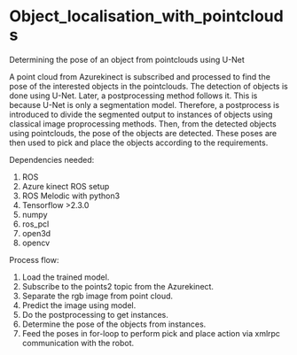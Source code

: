 # Object_localisation_with_pointclouds
Determining the pose of an object from pointclouds using U-Net


A point cloud from Azurekinect is subscribed and processed to find the pose of the interested objects in the pointclouds. The detection of objects is done using U-Net. Later, a postprocessing method follows it. This is because U-Net is only a segmentation model. Therefore, a postprocess is introduced to divide the segmented output to instances of objects using classical image proprocessing methods. Then, from the detected objects using pointclouds, the pose of the objects are detected. These poses are then used to pick and place the objects according to the requirements.


Dependencies needed:
1. ROS
2. Azure kinect ROS setup
3. ROS Melodic with python3
4. Tensorflow >2.3.0
5. numpy
6. ros_pcl
7. open3d
8. opencv


Process flow:
1. Load the trained model.
2. Subscribe to the points2 topic from the Azurekinect.
3. Separate the rgb image from point cloud.
4. Predict the image using model.
5. Do the postprocessing to get instances.
6. Determine the pose of the objects from instances.
7. Feed the poses in for-loop to perform pick and place action via xmlrpc communication with the robot.
